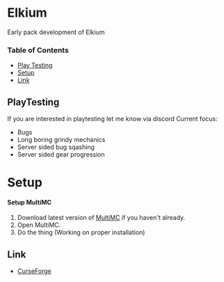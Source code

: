 # Elkium

Early pack development of Elkium

### Table of Contents
* [Play Testing](#playtesting)
* [Setup](#setup)
* [Link](#link)

## PlayTesting
If you are interested in playtesting let me know via discord
Current focus:
* Bugs
* Long boring grindy mechanics
* Server sided bug sqashing
* Server sided gear progression

# Setup 
#### Setup MultiMC
1) Download latest version of [MultiMC](https://multimc.org/#Download) if you haven't already.
2) Open MultiMC.
3) Do the thing (Working on proper installation)

## Link
* [CurseForge](https://www.curseforge.com/minecraft/modpacks/elkium)

